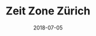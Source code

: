 ﻿---
title:          "Zeit Zone Zürich"
date:           "2018-07-05"
draft:          false
robotsExclude:  true
---

